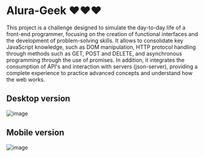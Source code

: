 # Alura-Geek ❤️❤️❤️
This project is a challenge designed to simulate the day-to-day life of a front-end programmer, focusing on the creation of functional interfaces and the development of problem-solving skills. It allows to consolidate key JavaScript knowledge, such as DOM manipulation, HTTP protocol handling through methods such as GET, POST and DELETE, and asynchronous programming through the use of promises. In addition, it integrates the consumption of API's and interaction with servers (json-server), providing a complete experience to practice advanced concepts and understand how the web works.

## Desktop version
![image](https://github.com/user-attachments/assets/e482f788-d02d-4b48-9f89-63523cbf3b4e)

## Mobile version
![image](https://github.com/user-attachments/assets/29900d06-9076-42f7-ac9a-65f39c53bf69)
